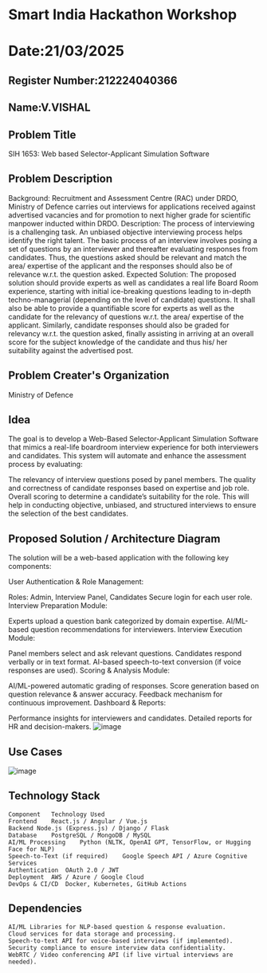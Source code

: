 # Smart India Hackathon Workshop
# Date:21/03/2025
## Register Number:212224040366
## Name:V.VISHAL
## Problem Title
SIH 1653: Web based Selector-Applicant Simulation Software
## Problem Description
Background: Recruitment and Assessment Centre (RAC) under DRDO, Ministry of Defence carries out interviews for applications received against advertised vacancies and for promotion to next higher grade for scientific manpower inducted within DRDO. Description: The process of interviewing is a challenging task. An unbiased objective interviewing process helps identify the right talent. The basic process of an interview involves posing a set of questions by an interviewer and thereafter evaluating responses from candidates. Thus, the questions asked should be relevant and match the area/ expertise of the applicant and the responses should also be of relevance w.r.t. the question asked. Expected Solution: The proposed solution should provide experts as well as candidates a real life Board Room experience, starting with initial ice-breaking questions leading to in-depth techno-managerial (depending on the level of candidate) questions. It shall also be able to provide a quantifiable score for experts as well as the candidate for the relevancy of questions w.r.t. the area/ expertise of the applicant. Similarly, candidate responses should also be graded for relevancy w.r.t. the question asked, finally assisting in arriving at an overall score for the subject knowledge of the candidate and thus his/ her suitability against the advertised post.

## Problem Creater's Organization
Ministry of Defence

## Idea
The goal is to develop a Web-Based Selector-Applicant Simulation Software that mimics a real-life boardroom interview experience for both interviewers and candidates. This system will automate and enhance the assessment process by evaluating:

The relevancy of interview questions posed by panel members.
The quality and correctness of candidate responses based on expertise and job role.
Overall scoring to determine a candidate’s suitability for the role.
This will help in conducting objective, unbiased, and structured interviews to ensure the selection of the best candidates.

## Proposed Solution / Architecture Diagram
The solution will be a web-based application with the following key components:

User Authentication & Role Management:

Roles: Admin, Interview Panel, Candidates
Secure login for each user role.
Interview Preparation Module:

Experts upload a question bank categorized by domain expertise.
AI/ML-based question recommendations for interviewers.
Interview Execution Module:

Panel members select and ask relevant questions.
Candidates respond verbally or in text format.
AI-based speech-to-text conversion (if voice responses are used).
Scoring & Analysis Module:

AI/ML-powered automatic grading of responses.
Score generation based on question relevance & answer accuracy.
Feedback mechanism for continuous improvement.
Dashboard & Reports:

Performance insights for interviewers and candidates.
Detailed reports for HR and decision-makers.
![image](https://github.com/user-attachments/assets/b9036aef-a721-419c-88d1-e719c4706639)

## Use Cases

![image](https://github.com/user-attachments/assets/906dc845-7f6a-4e3a-829e-f1eace89876a)


## Technology Stack
```
Component	Technology Used
Frontend	React.js / Angular / Vue.js
Backend	Node.js (Express.js) / Django / Flask
Database	PostgreSQL / MongoDB / MySQL
AI/ML Processing	Python (NLTK, OpenAI GPT, TensorFlow, or Hugging Face for NLP)
Speech-to-Text (if required)	Google Speech API / Azure Cognitive Services
Authentication	OAuth 2.0 / JWT
Deployment	AWS / Azure / Google Cloud
DevOps & CI/CD	Docker, Kubernetes, GitHub Actions
```
## Dependencies
```
AI/ML Libraries for NLP-based question & response evaluation.
Cloud services for data storage and processing.
Speech-to-text API for voice-based interviews (if implemented).
Security compliance to ensure interview data confidentiality.
WebRTC / Video conferencing API (if live virtual interviews are needed).

```
